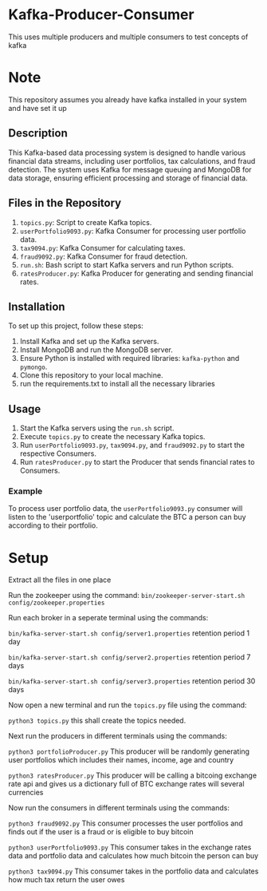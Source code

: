 # Kafka-Producer-Consumer
This uses multiple producers and multiple consumers to test concepts of kafka
# Note
This repository assumes you already have kafka installed in your system and have set it up

## Description
This Kafka-based data processing system is designed to handle various financial data streams, including user portfolios, tax calculations, and fraud detection. The system uses Kafka for message queuing and MongoDB for data storage, ensuring efficient processing and storage of financial data.

## Files in the Repository
1. `topics.py`: Script to create Kafka topics.
2. `userPortfolio9093.py`: Kafka Consumer for processing user portfolio data.
3. `tax9094.py`: Kafka Consumer for calculating taxes.
4. `fraud9092.py`: Kafka Consumer for fraud detection.
5. `run.sh`: Bash script to start Kafka servers and run Python scripts.
6. `ratesProducer.py`: Kafka Producer for generating and sending financial rates.

## Installation
To set up this project, follow these steps:
1. Install Kafka and set up the Kafka servers.
2. Install MongoDB and run the MongoDB server.
3. Ensure Python is installed with required libraries: `kafka-python` and `pymongo`.
4. Clone this repository to your local machine.
5. run the requirements.txt to install all the necessary libraries

## Usage
1. Start the Kafka servers using the `run.sh` script.
2. Execute `topics.py` to create the necessary Kafka topics.
3. Run `userPortfolio9093.py`, `tax9094.py`, and `fraud9092.py` to start the respective Consumers.
4. Run `ratesProducer.py` to start the Producer that sends financial rates to Consumers.

### Example
To process user portfolio data, the `userPortfolio9093.py` consumer will listen to the 'userportfolio' topic and calculate the BTC a person can buy according to their portfolio.

# Setup
Extract all the files in one place

Run the zookeeper using the command: `bin/zookeeper-server-start.sh config/zookeeper.properties` 

Run each broker in a seperate terminal using the commands:

`bin/kafka-server-start.sh config/server1.properties` retention period 1 day

`bin/kafka-server-start.sh config/server2.properties`   retention period 7 days

`bin/kafka-server-start.sh config/server3.properties`   retention period 30 days

Now open a new terminal and run the `topics.py` file using the command:

`python3 topics.py` this shall create the topics needed.

Next run the producers in different terminals using the commands:

`python3 portfolioProducer.py` This producer will be randomly generating user portfolios which includes their names, income, age and country

`python3 ratesProducer.py` This producer will be calling a bitcoing exchange rate api and gives us a dictionary full of BTC exchange rates will several currencies

Now run the consumers in different terminals using the commands:

`python3 fraud9092.py`  This consumer processes the user portfolios and finds out if the user is a fraud or is eligible to buy bitcoin

`python3 userPortfolio9093.py`  This consumer takes in the exchange rates data and portfolio data and calculates how much bitcoin the person can buy 

`python3 tax9094.py`    This consumer takes in the portfolio data and calculates how much tax return the user owes 
